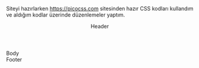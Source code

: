 Siteyi hazırlarken https://picocss.com sitesinden hazır CSS kodları kullandım ve aldığım kodlar üzerinde düzenlemeler yaptım.

<link rel="stylesheet" href="https://cdn.jsdelivr.net/npm/@picocss/pico@1/css/pico.min.css">

<article>
  <header>Header</header>
  Body
  <footer>Footer</footer>
</article>